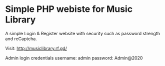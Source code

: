 # Simple PHP webiste for Music Library
A simple Login & Register website with security such as password strength and reCaptcha.

Visit: http://musiclibrary.rf.gd/

Admin login credentials 
username: admin
password: Admin@2020
